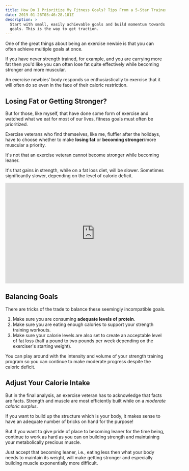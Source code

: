 ```yaml
---
title: How Do I Prioritize My Fitness Goals? Tips From a 5-Star Trainer
date: 2019-01-26T03:46:28.181Z
description: >
  Start with small, easily achievable goals and build momentum towards bigger
  goals. This is the way to get traction.
---
```

One of the great things about being an exercise newbie is that you can often achieve multiple goals at once.  

If you have never strength trained, for example, and you are carrying more fat then you'd like you can often lose fat quite effectively while becoming stronger and more muscular.  

An exercise newbies' body responds so enthusiastically to exercise that it will often do so even in the face of their caloric restriction.

## Losing Fat or Getting Stronger?

But for those, like myself, that have done some form of exercise and watched what we eat for most of our lives, fitness goals must often be prioritized.  

Exercise veterans who find themselves, like me, fluffier after the holidays, have to choose whether to make **losing fat** or **becoming stronger**/more muscular a priority.

It's not that an exercise veteran cannot become stronger while becoming leaner.  

It's that gains in strength, while on a fat loss diet, will be slower. Sometimes significantly slower, depending on the level of caloric deficit.  

<iframe width="560" height="315" src="https://www.youtube.com/embed/Mla3WE4QyiQ" frameborder="0" allow="accelerometer; autoplay; encrypted-media; gyroscope; picture-in-picture" allowfullscreen></iframe><p></p>

## Balancing Goals

There are tricks of the trade to balance these seemingly incompatible goals.  

1. Make sure you are consuming **adequate levels of protein**.  
2. Make sure you are eating enough calories to support your strength training workouts. 
3. Make sure your calorie levels are also set to create an acceptable level of fat loss (half a pound to two pounds per week depending on the exerciser's starting weight). 

You can play around with the intensity and volume of your strength training program so you can continue to make moderate progress despite the caloric deficit.

## Adjust Your Calorie Intake 

But in the final analysis, an exercise veteran has to acknowledge that facts are facts.  Strength and muscle are most efficiently built while on a _moderate caloric surplus_. 

 If you want to build up the structure which is your body, it makes sense to have an adequate number of bricks on hand for the purpose!  

But if you want to give pride of place to becoming leaner for the time being, continue to work as hard as you can on building strength and maintaining your metabolically precious muscle.  

Just accept that becoming leaner, i.e., eating less then what your body needs to maintain its weight, will make getting stronger and especially building muscle exponentially more difficult.
